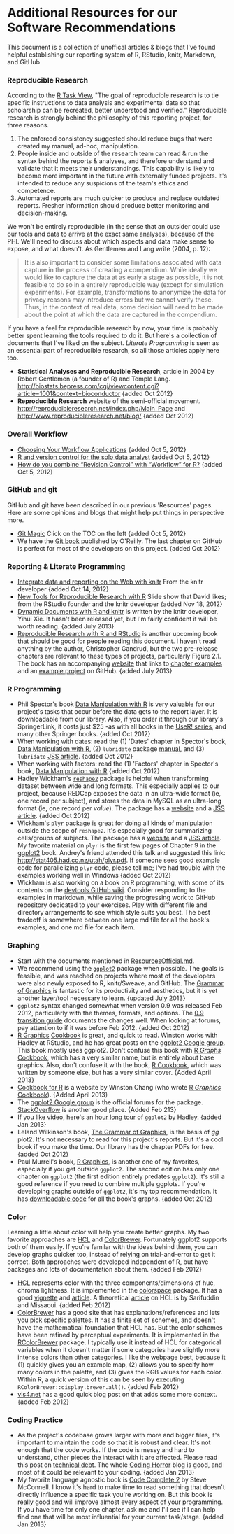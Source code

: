 # Additional Resources for our Software Recommendations
This document is a collection of unoffical articles & blogs that I've found helpful establishing our reporting system of R, RStudio, knitr, Markdown, and GitHub
 
### Reproducible Research
According to the [R Task View](http://cran.r-project.org/web/views/ReproducibleResearch.html), "The goal of reproducible research is to tie specific instructions to data analysis and experimental data so that scholarship can be recreated, better understood and verified."  Reproducible research is strongly behind the philosophy of this reporting project, for three reasons. 

1. The enforced consistency suggested should reduce bugs that were created my manual, ad-hoc, manipulation.  
1. People inside and outside of the research team can read & run the syntax behind the reports & analyses, and therefore understand and validate that it meets their understandings.  This capability is likely to become more important in the future with externally funded projects.  It's intended to reduce any suspicions of the team's ethics and competence.
1. Automated reports are much quicker to produce and replace outdated reports.  Fresher information should produce better monitoring and decision-making.

We won't be entirely reproducible (in the sense that an outsider could use our tools and data to arrive at the exact same analyses), because of the PHI.  We'll need to discuss about which aspects and data make sense to expose, and what doesn't. As Gentlemen and Lang write (2004, p. 12):  
>It is also important to consider some limitations associated with data capture in the process of creating a compendium. While ideally we would like to capture the data at as early a stage as possible, it is not feasible to do so in a entirely reproducible way (except for simulation experiments). For example, transformations to anonymize the data for privacy reasons may introduce errors but we cannot verify these. Thus, in the context of real data, some decision will need to be made about the point at which the data are captured in the compendium. 

If you have a feel for reproducible research by now, your time is probably better spent learning the tools required to do it.  But here's a collection of documents that I've liked on the subject.  *Literate Programming* is seen as an essential part of reproducible research, so all those articles apply here too.
* **Statistical Analyses and Reproducible Research**, article in 2004 by Robert Gentlemen (a founder of R) and Temple Lang.  http://biostats.bepress.com/cgi/viewcontent.cgi?article=1001&context=bioconductor {added Oct 2012}
* **Reproducible Research** website of the semi-official movement.  http://reproducibleresearch.net/index.php/Main_Page and http://www.reproducibleresearch.net/blog/ {added Oct 2012}

### Overall Workflow
* [Choosing Your Workflow Applications](http://www.kieranhealy.org/files/misc/workflow-apps.pdf) {added Oct 5, 2012}
* [R and version control for the solo data analyst](http://stackoverflow.com/questions/2712421/r-and-version-control-for-the-solo-data-analyst) {added Oct 5, 2012}
* [How do you combine “Revision Control” with “Workflow” for R?](http://stackoverflow.com/questions/2286831/how-do-you-combine-revision-control-with-workflow-for-r) {added Oct 5, 2012}

### GitHub and git
GitHub and git have been described in our previous 'Resources' pages.  Here are some opinions and blogs that might help put things in perspective more.
* [Git Magic](http://www-cs-students.stanford.edu/~blynn/gitmagic/) Click on the TOC on the left {added Oct 5, 2012}
* We have the [Git book](http://www.amazon.com/Version-Control-Git-collaborative-development/dp/1449316387/ref=dp_ob_title_bk) published by O'Reilly.  The last chapter on GitHub is perfect for most of the developers on this project. {added Oct 2012}

### Reporting & Literate Programming
* [Integrate data and reporting on the Web with knitr](http://blog.revolutionanalytics.com/2012/09/data-reporting-knitr.html) From the knitr developer {added Oct 14, 2012}
* [New Tools for Reproducible Research with R](http://yihui.name/slides/2012-knitr-RStudio.html) Slide show that David likes; from the RStudio founder and the knitr developer {added Nov 18, 2012}
* [Dynamic Documents with R and knitr](http://www.crcpress.com/product/isbn/9781482203530) is written by the knitr developer, Yihui Xie.  It hasn't been released yet, but I'm fairly confident it will be worth reading. {added July 2013}
* [Reproducible Research with R and RStudio](http://www.crcpress.com/product/isbn/9781466572843) is another upcoming book that should be good for people reading this document.  I haven't read anything by the author, Christopher Gandrud, but the two pre-release chapters are relevant to these types of projects, particularly Figure 2.1.  The book has an accompanying [website](http://christophergandrud.github.io/RepResR-RStudio/) that links to [chapter examples](https://github.com/christophergandrud/Rep-Res-Examples) and an [example project](https://github.com/christophergandrud/Rep-Res-ExampleProject1) on GitHub. {added July 2013}

### R Programming
* Phil Spector's book [Data Manipulation with R](http://books.google.com/books/about/Data_Manipulation_with_R.html?id=grfuq1twFe4C) is very valuable for our project's tasks that occur before the data gets to the report layer.  It is downloadable from our library.  Also, if you order it through our library's SpringerLink, it costs just $25 -as with all books in the [UseR! series](http://www.springer.com/series/6991), and many other Springer books. {added Oct 2012}
* When working with dates: read the (1) 'Dates' chapter in Spector's book, [Data Manipulation with R](http://books.google.com/books/about/Data_Manipulation_with_R.html?id=grfuq1twFe4C), (2) `lubridate` package [manual](http://cran.r-project.org/web/packages/lubridate/), and (3)  `lubridate`  [JSS article](http://www.jstatsoft.org/v40/i03/paper). {added Oct 2012}
* When working with factors: read the (1) 'Factors' chapter in Spector's book, [Data Manipulation with R](http://books.google.com/books/about/Data_Manipulation_with_R.html?id=grfuq1twFe4C)  {added Oct 2012}
* Hadley Wickham's [`reshape2`](http://cran.r-project.org/web/packages/reshape2/index.html) package is helpful when transforming dataset between wide and long formats.  This especially applies to our project, because REDCap exposes the data in an ultra-wide format (ie, one record per subject), and stores the data in MySQL as an ultra-long format (ie, one record per *value*).  The package has a [website](http://had.co.nz/reshape/) and a [JSS article](http://www.jstatsoft.org/v21/i12/paper). {added Oct 2012}
* Wickham's [`plyr`](http://cran.r-project.org/web/packages/plyr/index.html) package is great for doing all kinds of manipulation outside the scope of `reshape2`.  It's especially good for summarizing cells/groups of subjects.  The package has a [website](http://plyr.had.co.nz/) and a  [JSS article](http://www.jstatsoft.org/v40/i01/paper).  My favorite material on `plyr` is the first few pages of Chapter 9 in the [ggplot2](http://books.google.com/books?id=F_hwtlzPXBcC) book.  Andrey's friend attended this talk and suggested this link: http://stat405.had.co.nz/utah/plyr.pdf.  If someone sees good example code for parallelizing `plyr` code, please tell me; I've had trouble with the examples working well in Windows {added Oct 2012}
* Wickham is also working on a book on R programming, with some of its contents on the [devtools GitHub wiki](https://github.com/hadley/devtools/wiki).  Consider responding to the examples in markdown, while saving the progressing work to GitHub repository dedicated to your exercises.  Play with different file and directory arrangements to see which style suits you best.  The best tradeoff is somewhere between one large md file for all the book's examples, and one md file for each item.
 
### Graphing
* Start with the documents mentioned in [ResourcesOfficial.md](https://github.com/OuhscBbmc/RedcapExample/blob/master/DocumentationGlobal/ResourcesOfficial.md#graphs).
* We recommend using the [`ggplot2`](http://ggplot2.org/) package when possible.  The goals is feasible, and was reached on projects where most of the developers were also newly exposed to R, knitr/Sweave, and GitHub.  The [Grammar of Graphics](http://books.google.com/books/about/The_Grammar_of_Graphics.html?id=_kRX4LoFfGQC) is fantastic for its productivity and aesthetics, but it is yet another layer/tool necessary to learn.  {updated July 2013}
* `ggplot2` syntax changed somewhat when version 0.9 was released Feb 2012, particularly with the themes, formats, and options.  The [0.9 transition guide](https://github.com/hadley/ggplot2/downloads) documents the changes well.  When looking at forums, pay attention to if it was before Feb 2012. {added Oct 2012}
* [R Graphics](http://books.google.com/books?id=fxL4tu5bzAAC) [Cookbook](http://shop.oreilly.com/product/0636920023135.do) is great, and quick to read. Winston works with Hadley at RStudio, and he has great posts on the [ggplot2 Google group](https://groups.google.com/forum/?fromgroups#!forum/ggplot2).  This book mostly uses ggplot2. Don't confuse this book with [R *Graphs* Cookbook](http://books.google.com/books/about/R_Graphs_Cookbook.html?id=oKY5QeSWb4cC), which has a very similar name, but is entirely about base graphics.  Also, don't confuse it with the book, [R Cookbook](http://books.google.com/books/about/R_Cookbook.html?id=KIHuSXyhawEC), which was written by someone else, but has a very similar cover. {Added April 2013}
* [Cookbook for R](http://www.cookbook-r.com/) is a website by Winston Chang (who wrote  [R *Graphics* Cookbook](http://books.google.com/books/about/R_Graphs_Cookbook.html?id=oKY5QeSWb4cC)). {Added April 2013}
* The [ggplot2 Google group](https://groups.google.com/forum/?fromgroups#!forum/ggplot2) is the official forums for the package.  [StackOverflow](http://stackoverflow.com/questions/tagged/ggplot2) is another good place. {Added Feb 213}
* If you like video, here's an [hour long tour](http://www.revolutionanalytics.com/news-events/free-webinars/2012/ggplot2-with-hadley-wickham/) of `ggplot2` by Hadley. {added Jan 2013}
* Leland Wilkinson's book, [The Grammar of Graphics](http://books.google.com/books/about/The_Grammar_of_Graphics.html?id=_kRX4LoFfGQC), is the basis of *gg* plot2.  It's not necessary to read for this project's reports.  But it's a cool book if you make the time. Our library has the chapter PDFs for free. {added Oct 2012}
* Paul Murrell's book, [R Graphics](http://books.google.com/books?id=uacCQgAACAAJ&dq), is another one of my favorites, especially if you get outside `ggplot2`. The second edition has only one chapter on `ggplot2` (the first edition entirely predates `ggplot2`).  It's still a good reference if you need to combine multiple ggplots.  If you're developing graphs outside of `ggplot2`, it's my top recommendation. It has [downloadable code](http://www.stat.auckland.ac.nz/~paul/RGraphics/rgraphics.html) for all the book's graphs. {added Oct 2012}

### Color
Learning a little about color will help you create better graphs. My two favorite approaches are [HCL](http://tristen.ca/hcl-picker) and [ColorBrewer](http://colorbrewer2.org/).  Fortunately ggplot2 supports both of them easily.  If you're familar with the ideas behind them, you can develop graphs quicker too, instead of relying on trial-and-error to get it correct.  Both approaches were developed independent of R, but have packages and lots of documentation about them. {added Feb 2012}
 * [HCL](http://tristen.ca/hcl-picker) represents color with the three components/dimensions of hue, chroma lightness.  It is implemented in the [colorspace](http://cran.r-project.org/web/packages/colorspace/) package. It has a good [vignette](http://cran.r-project.org/web/packages/colorspace/vignettes/hcl-colors.pdf) and [article](http://www.sciencedirect.com/science/article/pii/S0167947308005549).  A theoretical [article](http://mmir.doc.ic.ac.uk/mmir2005/CameraReadyMissaoui.pdf) on HCL is by Sarifuddin and Missaoui. {added Feb 2012}
 * [ColorBrewer](http://colorbrewer2.org/) has a good site that has explanations/references and lets you pick specific palettes.  It has a finite set of schemes, and doesn't have the mathematical foundation that HCL has.  But the color schemes have been refined by perceptual experiments.  It is implemented in the [RColorBrewer](http://cran.r-project.org/web/packages/RColorBrewer/) package. I typically use it instead of HCL for categorical variables when it doesn't matter if some categories have slightly more intense colors than other categories.  I like the webpage best, because it (1) quickly gives you an example map, (2) allows you to specify how many colors in the palette, and (3) gives the RGB values for each color.  Within R, a quick version of this can be seen by executing `RColorBrewer::display.brewer.all()`. {added Feb 2012}
 * [vis4.net](http://vis4.net/blog/posts/avoid-equidistant-hsv-colors/) has a good quick blog post on  that adds some more context. {added Feb 2012}

### Coding Practice
* As the project's codebase grows larger with more and bigger files, it's important to maintain the code so that it is robust and clear.  It's not enough that the code works.  If the code is messy and hard to understand, other pieces the interact with it are affected.  Please read this post on [technical debt](http://www.codinghorror.com/blog/2009/02/paying-down-your-technical-debt.html).  The whole [Coding Horror](http://www.codinghorror.com/blog/) blog is good, and most of it could be relevant to your coding. {added Jan 2013}
* My favorite language agnostic book is [Code Complete 2](http://www.amazon.com/Code-Complete-Practical-Handbook-Construction/dp/0735619670/ref=la_B000APETRK_1_1?ie=UTF8&qid=1357228770&sr=1-1) by Steve McConnell.  I know it's hard to make time to read something that doesn't directly influence a specific task you're working on.  But this book is really good and will improve almost every aspect of your programming.  If you have time for only one chapter, ask me and I'll see if I can help find one that will be most influential for your current task/stage. {added Jan 2013}
